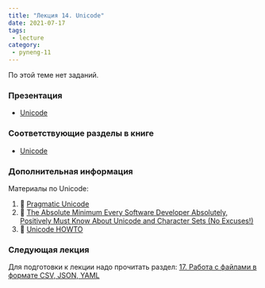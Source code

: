 ```yaml
---
title: "Лекция 14. Unicode"
date: 2021-07-17
tags:
 - lecture
category:
 - pyneng-11
---
```


По этой теме нет заданий.

### Презентация

* [Unicode](https://github.com/pyneng/all-pyneng-slides/blob/main/pyneng/16_unicode.md)

### Соответствующие разделы в книге

* [Unicode](https://pyneng.readthedocs.io/ru/latest/book/16_unicode/index.html)

### Дополнительная информация

Материалы по Unicode:

1.  &#128013; [Pragmatic Unicode](https://nedbatchelder.com/text/unipain.html)
2.  &#129417; [The Absolute Minimum Every Software Developer Absolutely, Positively Must Know About Unicode and Character Sets (No Excuses!)](https://www.joelonsoftware.com/2003/10/08/the-absolute-minimum-every-software-developer-absolutely-positively-must-know-about-unicode-and-character-sets-no-excuses/)
3.  &#128013; [Unicode HOWTO](https://docs.python.org/3/howto/unicode.html)

### Следующая лекция

Для подготовки к лекции надо прочитать раздел: [17. Работа с файлами в формате CSV, JSON, YAML](https://pyneng.readthedocs.io/ru/latest/book/17_serialization/index.html)
